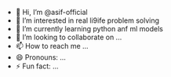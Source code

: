 - 👋 Hi, I’m @asif-official
- 👀 I’m interested in real li9ife problem solving
- 🌱 I’m currently learning python anf ml models
- 💞️ I’m looking to collaborate on ...
- 📫 How to reach me ...
- 😄 Pronouns: ...
- ⚡ Fun fact: ...

<!---
asif-official/asif-official is a ✨ special ✨ repository because its `README.md` (this file) appears on your GitHub profile.
You can click the Preview link to take a look at your changes.
--->
